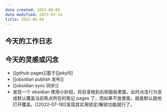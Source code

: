 ```yaml
---
date created: 2022-06-09
date modified: 2023-03-14
title: 2022-06-04
---
```


## 今天的工作日志

## 今天的灵感或闪念

- [[github pages]]基于[[jekyll]]
- [[obsidian publish 发布]]
- [[obsidian sync 同步]]
- 发现一个 obsidian 使用小妙招，将目录拖到右侧面板里面，此时点击行为变成默认覆盖当前焦点所在的笔记 pages 了，而如果不放里面，就是默认就地打开覆盖。[[2022-07-18]]发现其实用锁定/解锁功能就行了。
